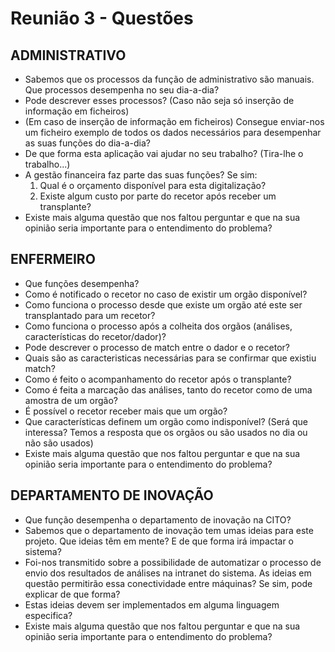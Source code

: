 # Reunião 3 - Questões

## ADMINISTRATIVO
* Sabemos que os processos da função de administrativo são manuais. Que processos desempenha no seu dia-a-dia?
* Pode descrever esses processos? (Caso não seja só inserção de informação em ficheiros)
* (Em caso de inserção de informação em ficheiros) Consegue enviar-nos um ficheiro exemplo de todos os dados necessários para desempenhar as suas funções do dia-a-dia?
* De que forma esta aplicação vai ajudar no seu trabalho? (Tira-lhe o trabalho...)
* A gestão financeira faz parte das suas funções? Se sim:   
	1. Qual é o orçamento disponível para esta digitalização?   
	2. Existe algum custo por parte do recetor após receber um transplante?   
* Existe mais alguma questão que nos faltou perguntar e que na sua opinião seria importante para o entendimento do problema?

## ENFERMEIRO
* Que funções desempenha?
* Como é notificado o recetor no caso de existir um orgão disponível?
* Como funciona o processo desde que existe um orgão até este ser transplantado para um recetor?
* Como funciona o processo após a colheita dos orgãos (análises, características do recetor/dador)?
* Pode descrever o processo de match entre o dador e o recetor?
* Quais são as caracteristicas necessárias para se confirmar que existiu match?
* Como é feito o acompanhamento do recetor após o transplante?
* Como é feita a marcação das análises, tanto do recetor como de uma amostra de um orgão?
* É possível o recetor receber mais que um orgão?
* Que características definem um orgão como indisponível? (Será que interessa? Temos a resposta que os orgãos ou são usados no dia ou não são usados)
* Existe mais alguma questão que nos faltou perguntar e que na sua opinião seria importante para o entendimento do problema?

## DEPARTAMENTO DE INOVAÇÃO
* Que função desempenha o departamento de inovação na CITO?
* Sabemos que o departamento de inovação tem umas ideias para este projeto. Que ideias têm em mente? E de que forma irá impactar o sistema?
* Foi-nos transmitido sobre a possibilidade de automatizar o processo de envio dos resultados de análises na intranet do sistema. As ideias em questão permitirão essa conectividade entre máquinas? Se sim, pode explicar de que forma?
* Estas ideias devem ser implementados em alguma linguagem especifica?
* Existe mais alguma questão que nos faltou perguntar e que na sua opinião seria importante para o entendimento do problema?



